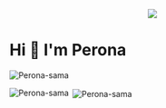 <p align="center">
  <img src="https://telegra.ph/file/c1dc3afb111dde0bd5cbf.jpg">
</p>
<h1>Hi 👋 I'm Perona</h1>
<p align="left"> <img src="https://komarev.com/ghpvc/?username=Perona-sama&label=Profile%20views&color=0e75b6&style=plastic" alt="Perona-sama" /> </p>

<p><img align="left" src="https://github-readme-stats.vercel.app/api/top-langs?username=Perona-sama&show_icons=true&theme=tokyonight&locale=en&layout=compact" alt="Perona-sama" /></p>

<p>&nbsp;<img align="center" src="https://github-readme-stats.vercel.app/api?username=Perona-sama&show_icons=true&theme=tokyonight&locale=en" alt="Perona-sama" /></p>
